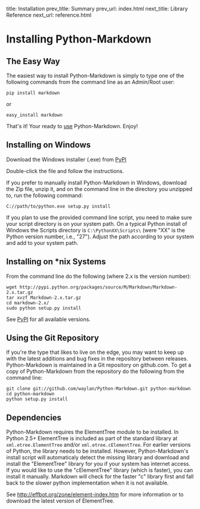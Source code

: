 title:      Installation
prev_title: Summary
prev_url:   index.html
next_title: Library Reference
next_url:   reference.html

Installing Python-Markdown
==========================

The Easy Way
------------

The easiest way to install Python-Markdown is simply to type one of the 
following commands from the command line as an Admin/Root user:

    pip install markdown

or

    easy_install markdown

That's it! Your ready to [use](reference.html) Python-Markdown. Enjoy!

Installing on Windows
---------------------

Download the Windows installer (.exe) from 
[PyPI](http://pypi.python.org/pypi/Markdown)

Double-click the file and follow the instructions.

If you prefer to manually install Python-Markdown in Windows, download the
Zip file, unzip it, and on the command line in the directory you unzipped to,
run the following command:

    C://path/to/python.exe setup.py install

If you plan to use the provided command line script, you need to make sure your
script directory is on your system path. On a typical Python install of Windows
the Scripts directory is `C:\PythonXX\Scripts\` (were "XX" is the Python version
number, i.e., "27"). Adjust the path according to your system and add to your 
system path.

Installing on *nix Systems
--------------------------

From the command line do the following (where 2.x is the version number):

    wget http://pypi.python.org/packages/source/M/Markdown/Markdown-2.x.tar.gz
    tar xvzf Markdown-2.x.tar.gz
    cd markdown-2.x/
    sudo python setup.py install

See [PyPI](http://pypi.python.org/pypi/Markdown) for all available versions.

Using the Git Repository
------------------------

If you're the type that likes to live on the edge, you may want to keep up with 
the latest additions and bug fixes in the repository between releases.
Python-Markdown is maintained in a Git repository on github.com. To
get a copy of Python-Markdown from the repository do the following from the
command line:

    git clone git://github.com/waylan/Python-Markdown.git python-markdown
    cd python-markdown
    python setup.py install

Dependencies
------------

Python-Markdown requires the ElementTree module to be installed. In Python 2.5+ 
ElementTree is included as part of the standard library at 
`xml.etree.ElementTree` and/or `xml.etree.cElementTree`. For earlier versions 
of Python, the library needs to be installed.  However, Python-Markdown's 
install script will automaticaly detect the missing library and download and 
install the "ElementTree" library for you if your system has internet access. 
If you would like to use the "cElementTree" library (which is faster), you can 
install it manually. Markdown will check for the faster "c" library first and 
fall back to the slower python implementation when it is not available.

See <http://effbot.org/zone/element-index.htm> for more information or to 
download the latest version of ElementTree.
